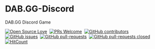 # DAB.GG-Discord
DAB.GG Discord Game


[![Open Source Love](https://badges.frapsoft.com/os/v1/open-source.svg?v=102)](https://hacktoberfest.netlify.com/)&nbsp;
[![PRs Welcome](https://img.shields.io/badge/PRs-welcome-brightgreen.svg?style=flat-square)](https://github.com/Narehood/DAB.GG-Discord)&nbsp;
[![GitHub contributors](https://img.shields.io/github/contributors/Naereen/StrapDown.js.svg)](https://github.com/Narehood/DAB.GG-Discord/graphs/contributors)&nbsp;
[![GitHub issues](https://img.shields.io/github/issues/Naereen/StrapDown.js.svg)](https://github.com/Narehood/DAB.GG-Discord/issues)&nbsp;
[![GitHub pull-requests](https://img.shields.io/github/issues-pr/Naereen/StrapDown.js.svg)](https://github.com/Narehood/DAB.GG-Discord/pull/)&nbsp;
[![GitHub pull-requests closed](https://img.shields.io/github/issues-pr-closed/Naereen/StrapDown.js.svg)](https://github.com/Narehood/DAB.GG-Discord/pull/)&nbsp;
[![HitCount](http://hits.dwyl.io/Naereen/badges.svg)](https://github.com/Narehood/DAB.GG-Discord)&nbsp;
